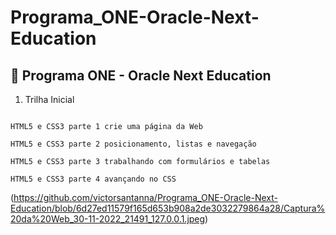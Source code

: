 # Programa_ONE-Oracle-Next-Education

## :rocket: Programa ONE - Oracle Next Education

01. Trilha Inicial

```

HTML5 e CSS3 parte 1 crie uma página da Web

HTML5 e CSS3 parte 2 posicionamento, listas e navegação

HTML5 e CSS3 parte 3 trabalhando com formulários e tabelas

HTML5 e CSS3 parte 4 avançando no CSS

```
(https://github.com/victorsantanna/Programa_ONE-Oracle-Next-Education/blob/6d27ed11579f165d653b908a2de3032279864a28/Captura%20da%20Web_30-11-2022_21491_127.0.0.1.jpeg)
